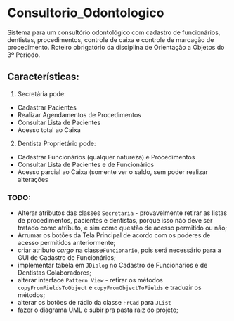 # Consultorio_Odontologico
Sistema para um consultório odontológico com cadastro de funcionários, dentistas, procedimentos, controle de caixa e controle de marcação de procedimento. Roteiro obrigatório da disciplina de Orientação a Objetos do 3º Período.

## Características:
1. Secretária pode:
  * Cadastrar Pacientes
  * Realizar Agendamentos de Procedimentos
  * Consultar Lista de Pacientes
  * Acesso total ao Caixa
2. Dentista Proprietário pode:
  * Cadastrar Funcionários (qualquer natureza) e Procedimentos
  * Consultar Lista de Pacientes e de Funcionários
  * Acesso parcial ao Caixa (somente ver o saldo, sem poder realizar alterações

### TODO:
- Alterar atributos das classes `Secretaria` - provavelmente retirar as listas de procedimentos, pacientes e dentistas, porque isso não deve ser tratado como atributo, e sim como questão de acesso permitido ou não;
- Arrumar os botões da Tela Principal de acordo com os poderes de acesso permitidos anteriormente;
- criar atributo *cargo* na classe`Funcionario`, pois será necessário para a GUI de Cadastro de Funcionários;
- implementar tabela em `JDialog` no Cadastro de Funcionários e de Dentistas Colaboradores;
- alterar interface `Pattern View` - retirar os métodos `copyFromFieldsToObject` e `copyFromObjectToFields` e traduzir os métodos;
- alterar os botões de rádio da classe `FrCad` para `JList`
- fazer o diagrama UML e subir pra pasta raiz do projeto;
